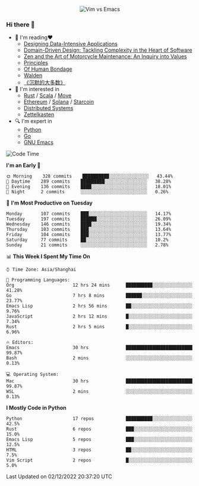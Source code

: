 <p align="center">
    <img src="https://gist.githubusercontent.com/coldnight/e696baffb094e71c96cb302118878eae/raw/40ea5053a6f66cc65f90f437e4173497da225958/banner.gif" alt="Vim vs Emacs" />
</p>

### Hi there 👋

- 📖 I'm reading❤️
    + [Designing Data-Intensive Applications](https://www.oreilly.com/library/view/designing-data-intensive-applications/9781491903063/)
    + [Domain-Driven Design: Tackling Complexity in the Heart of Software](https://www.dddcommunity.org/book/evans_2003/)
    + [Zen and the Art of Motorcycle Maintenance: An Inquiry into Values](https://en.wikipedia.org/wiki/Zen_and_the_Art_of_Motorcycle_Maintenance)
    + [Principles](https://www.principles.com/)
    + [Of Human Bondage](https://en.wikipedia.org/wiki/Of_Human_Bondage)
    + [Walden](https://en.wikipedia.org/wiki/Walden)
    + [《沉默的大多数》](https://en.wikipedia.org/wiki/Silent_majority)
- 🌱 I'm interested in
    + [Rust](https://www.rust-lang.org/) / [Scala](https://www.scala-lang.org/) / [Move](https://github.com/move-language/move/)
    + [Ethereum](https://ethereum.org/en/) / [Solana](https://solana.com/) / [Starcoin](https://github.com/starcoinorg/starcoin)
	+ [Distributed Systems](https://www.linuxzen.com/notes/topics/20200320174417_%E5%88%86%E5%B8%83%E5%BC%8F/)
	+ [Zettelkasten](https://www.linuxzen.com/notes/notes/20220120080920-slip_box/)
- 🔍 I'm expert in
    + [Python](https://www.python.org/)
    + [Go](https://go.dev/)
    + [GNU Emacs](https://www.gnu.org/software/emacs/)

<!--START_SECTION:waka-->
![Code Time](http://img.shields.io/badge/Code%20Time-1%2C759%20hrs%2057%20mins-blue)

**I'm an Early 🐤** 

```text
🌞 Morning    328 commits    ██████████░░░░░░░░░░░░░░░   43.44% 
🌆 Daytime    289 commits    █████████░░░░░░░░░░░░░░░░   38.28% 
🌃 Evening    136 commits    ████░░░░░░░░░░░░░░░░░░░░░   18.01% 
🌙 Night      2 commits      ░░░░░░░░░░░░░░░░░░░░░░░░░   0.26%

```
📅 **I'm Most Productive on Tuesday** 

```text
Monday       107 commits    ███░░░░░░░░░░░░░░░░░░░░░░   14.17% 
Tuesday      197 commits    ██████░░░░░░░░░░░░░░░░░░░   26.09% 
Wednesday    146 commits    ████░░░░░░░░░░░░░░░░░░░░░   19.34% 
Thursday     103 commits    ███░░░░░░░░░░░░░░░░░░░░░░   13.64% 
Friday       104 commits    ███░░░░░░░░░░░░░░░░░░░░░░   13.77% 
Saturday     77 commits     ██░░░░░░░░░░░░░░░░░░░░░░░   10.2% 
Sunday       21 commits     ░░░░░░░░░░░░░░░░░░░░░░░░░   2.78%

```


📊 **This Week I Spent My Time On** 

```text
⌚︎ Time Zone: Asia/Shanghai

💬 Programming Languages: 
Org                      12 hrs 24 mins      ██████████░░░░░░░░░░░░░░░   41.28% 
Go                       7 hrs 8 mins        ██████░░░░░░░░░░░░░░░░░░░   23.77% 
Emacs Lisp               2 hrs 56 mins       ██░░░░░░░░░░░░░░░░░░░░░░░   9.76% 
JavaScript               2 hrs 12 mins       █░░░░░░░░░░░░░░░░░░░░░░░░   7.34% 
Rust                     2 hrs 5 mins        █░░░░░░░░░░░░░░░░░░░░░░░░   6.96%

🔥 Editors: 
Emacs                    30 hrs              █████████████████████████   99.87% 
Bash                     2 mins              ░░░░░░░░░░░░░░░░░░░░░░░░░   0.13%

💻 Operating System: 
Mac                      30 hrs              █████████████████████████   99.87% 
WSL                      2 mins              ░░░░░░░░░░░░░░░░░░░░░░░░░   0.13%

```

**I Mostly Code in Python** 

```text
Python                   17 repos            ██████████░░░░░░░░░░░░░░░   42.5% 
Rust                     6 repos             ███░░░░░░░░░░░░░░░░░░░░░░   15.0% 
Emacs Lisp               5 repos             ███░░░░░░░░░░░░░░░░░░░░░░   12.5% 
HTML                     3 repos             ██░░░░░░░░░░░░░░░░░░░░░░░   7.5% 
Vim Script               2 repos             █░░░░░░░░░░░░░░░░░░░░░░░░   5.0%

```



 Last Updated on 02/12/2022 20:37:20 UTC
<!--END_SECTION:waka-->
